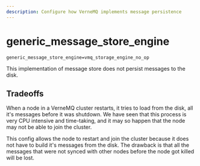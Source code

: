 ```yaml
---
description: Configure how VerneMQ implements message persistence
---
```


# generic_message_store_engine

```text
generic_message_store_engine=vmq_storage_engine_no_op
```
This implementation of message store does not persist messages to the disk. 

## Tradeoffs

When a node in a VerneMQ cluster restarts, it tries to load from the disk, all it's messages before it was shutdown. We have seen that this process is very CPU intensive and time-taking, and it may so happen that the node may not be able to join the cluster. 

This config allows the node to restart and join the cluster because it does not have to build it's messages from the disk. 
The drawback is that all the messages that were not synced with other nodes before the node got killed will be lost.
